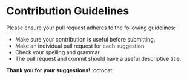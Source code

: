 # Contribution Guidelines

Please ensure your pull request adheres to the following guidelines:

- Make sure your contribution is useful before submitting.
- Make an individual pull request for each suggestion.
- Check your spelling and grammar.
- The pull request and commit should have a useful descriptive title.


**Thank you for your suggestions!** :octocat:
